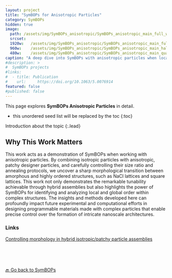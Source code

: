 ```yaml
---
layout: project
title: "SymBOPs for Anisotropic Particles"
category: SymBOPs
hidden: true
image: 
  path: /assets/img/SymBOPs_anisotropic/SymBOPs_anisotropic_main_full_w_bg.png
  srcset:
  1920w:   /assets/img/SymBOPs_anisotropic/SymBOPs_anisotropic_main_full_w_bg.png
  960w:    /assets/img/SymBOPs_anisotropic/SymBOPs_anisotropic_main_half.png
  480w:    /assets/img/SymBOPs_anisotropic/SymBOPs_anisotropic_main_quarter.png
caption: "A deep dive into SymBOPs with anisotropic particles when local particle orientational information is known."
#description: >
#  SymBOPs projects
#links:
#  - title: Publication
#    url:     https://doi.org/10.1063/5.0076914
featured: false
#published: false
---
```


This page explores **SymBOPs Anisotropic Particles** in detail.

* this unordered seed list will be replaced by the toc
{:toc}



Introduction about the topic
{:.lead}



## **Why This Work Matters**  

This work acts as a demonstration of SymBOPs when working with anisotropic particles. By combining isotropic particles with anisotropic, patchy designer particles, and carefully controlling their size ratio and annealing protocols, we uncover a sharp morphological transition between amorphous and highly ordered structures, such as NaCl lattices and square lattices. This work not only demonstrates the remarkable tunability achievable through hybrid assemblies but also highlights the power of SymBOPs for identifying and analyzing local and global order within complex structures. The insights and methods developed here can profoundly impact future experimental and computational efforts in designing programmable materials made with complex particles that enable precise control over the formation of intricate nanoscale architectures.







### Links

<a href="https://doi.org/10.1063/5.0076914" class="info-button" target="_blank">
  <span class="icon-book" style="font-size: 32px;"></span> Controlling morphology in hybrid isotropic/patchy particle assemblies
</a>

<a href="https://github.com/duttm/Octahedra_Nanoparticle_Project.git" class="info-button" target="_blank">
  <span class="icon-github" style="font-size: 32px;"></span>
</a>


<style>
  /* Remove any arrows on external links */
  .info-button::after {
    content: none !important;
  }
</style>

<br><br><br> 

[🔙 Go back to SymBOPs](../SymBOPs/)
